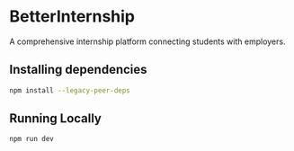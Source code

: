 # BetterInternship

A comprehensive internship platform connecting students with employers.

## Installing dependencies
```bash
npm install --legacy-peer-deps
```

## Running Locally
```bash
npm run dev
```
